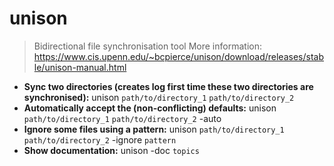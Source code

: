 # unison
> Bidirectional file synchronisation tool
> More information: <https://www.cis.upenn.edu/~bcpierce/unison/download/releases/stable/unison-manual.html>
- **Sync two directories (creates log first time these two directories are synchronised):**
unison `path/to/directory_1` `path/to/directory_2`
- **Automatically accept the (non-conflicting) defaults:**
unison `path/to/directory_1` `path/to/directory_2` -auto
- **Ignore some files using a pattern:**
unison `path/to/directory_1` `path/to/directory_2` -ignore `pattern`
- **Show documentation:**
unison -doc `topics`
